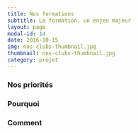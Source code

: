 ```yaml
---
title: Nos formations
subtitle: La formation, un enjeu majeur
layout: page
modal-id: 14
date: 2016-10-15
img: nos-clubs-thumbnail.jpg
thumbnail: nos-clubs-thumbnail.jpg
category: projet
---
```


### Nos priorités


### Pourquoi


### Comment
